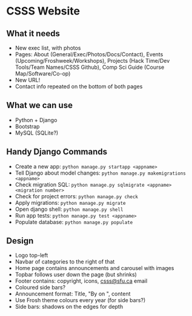 CSSS Website
============

What it needs
-------------
- New exec list, with photos
- Pages: About (General/Exec/Photos/Docs/Contact),
Events (Upcoming/Froshweek/Workshops),
Projects (Hack Time/Dev Tools/Team Names/CSSS Github),
Comp Sci Guide (Course Map/Software/Co-op)
- New URL!
- Contact info repeated on the bottom of both pages

What we can use
---------------
- Python + Django
- Bootstrap
- MySQL (SQLite?)

Handy Django Commands
---------------------
* Create a new app: `python manage.py startapp <appname>`
* Tell Django about model changes: `python manage.py makemigrations <appname>`
* Check migration SQL: `python manage.py sqlmigrate <appname> <migration number>`
* Check for project errors: `python manage.py check`
* Apply migrations: `python manage.py migrate`
* Open django shell: `python manage.py shell`
* Run app tests: `python manage.py test <appname>`
* Populate database: `python manage.py populate`

Design
------
- Logo top-left
- Navbar of categories to the right of that
- Home page contains announcements and carousel with images
- Topbar follows user down the page (but shrinks)
- Footer contains: copyright, icons, csss@sfu.ca email
- Coloured side bars?
- Announcement format: Title, "By <person> on <date>", content
- Use Frosh theme colours every year (for side bars?)
- Side bars: shadows on the edges for depth
